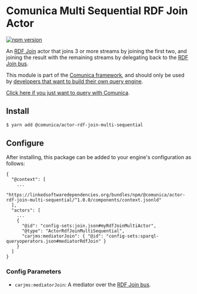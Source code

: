 # Comunica Multi Sequential RDF Join Actor

[![npm version](https://badge.fury.io/js/%40comunica%2Factor-rdf-join-multi-sequential.svg)](https://www.npmjs.com/package/@comunica/actor-rdf-join-multi-sequential)

An [RDF Join](https://github.com/comunica/comunica/tree/master/packages/bus-rdf-join) actor that joins 3 or more streams
by joining the first two, and joining the result with the remaining streams by delegating back to the [RDF Join bus](https://github.com/comunica/comunica/tree/master/packages/bus-rdf-join).

This module is part of the [Comunica framework](https://github.com/comunica/comunica),
and should only be used by [developers that want to build their own query engine](https://comunica.dev/docs/modify/).

[Click here if you just want to query with Comunica](https://comunica.dev/docs/query/).

## Install

```bash
$ yarn add @comunica/actor-rdf-join-multi-sequential
```

## Configure

After installing, this package can be added to your engine's configuration as follows:
```text
{
  "@context": [
    ...
    "https://linkedsoftwaredependencies.org/bundles/npm/@comunica/actor-rdf-join-multi-sequential/^1.0.0/components/context.jsonld"  
  ],
  "actors": [
    ...
    {
      "@id": "config-sets:join.json#myRdfJoinMultiActor",
      "@type": "ActorRdfJoinMultiSequential",
      "carjms:mediatorJoin": { "@id": "config-sets:sparql-queryoperators.json#mediatorRdfJoin" }
    }
  ]
}
```

### Config Parameters

* `carjms:mediatorJoin`: A mediator over the [RDF Join bus](https://github.com/comunica/comunica/tree/master/packages/bus-rdf-join).

